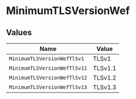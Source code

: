# MinimumTLSVersionWef


## Values

| Name                         | Value                        |
| ---------------------------- | ---------------------------- |
| `MinimumTLSVersionWefTlSv1`  | TLSv1                        |
| `MinimumTLSVersionWefTlSv11` | TLSv1.1                      |
| `MinimumTLSVersionWefTlSv12` | TLSv1.2                      |
| `MinimumTLSVersionWefTlSv13` | TLSv1.3                      |